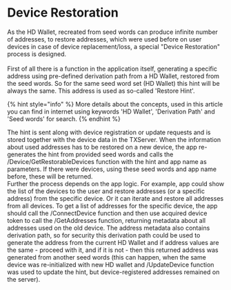 # Device Restoration

As the HD Wallet, recreated from seed words can produce infinite number of addresses, to restore addresses, which were used before on user devices in case of device replacement/loss, a special "Device Restoration" process is designed. \
\
First of all there is a function in the application itself, generating a specific address using pre-defined derivation path from a HD Wallet, restored from the seed words. So for the same seed word set (HD Wallet) this hint will be always the same. This address is used as so-called 'Restore Hint'.&#x20;

{% hint style="info" %}
More details about the concepts, used in this article you can find in internet using keywords 'HD Wallet', 'Derivation Path' and 'Seed words' for search.&#x20;
{% endhint %}

The hint is sent along with device registration or update requests and is stored together with the device data in the TXServer. When the information about used addresses has to be restored on a new device, the app re-generates the hint from provided seed words and calls the /Device/GetRestorableDevices function with the hint and app name as parameters. If there were devices, using these seed words and app name before, these will be returned. \
Further the process depends on the app logic. For example, app could show the list of the devices to the user and restore addresses (or a specific address) from the specific device. Or it can iterate and restore all addresses from all devices. To get a list of addresses for the specific device, the app should call the /ConnectDevice function and then use acquired device token to call the /GetAddresses function, returning metadata about all addresses used on the old device. The address metadata also contains derivation path, so for security this derivation path could be used to generate the address from the current HD Wallet and if address values are the same - proceed with it, and if it is not - then this returned address was generated from another seed words (this can happen, when the same device was re-initialized with new HD wallet and /UpdateDevice function was used to update the hint, but device-registered addresses remained on the server).
